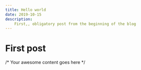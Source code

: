 ```yaml
---
title: Hello world
date: 2019-10-15
description:
    First,, obligatory post from the beginning of the blog
---
```


# First post

/* Your awesome content goes here */